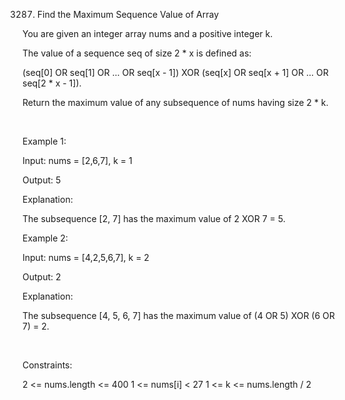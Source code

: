 3287. Find the Maximum Sequence Value of Array

You are given an integer array nums and a positive integer k.

The value of a sequence seq of size 2 * x is defined as:

(seq[0] OR seq[1] OR ... OR seq[x - 1]) XOR (seq[x] OR seq[x + 1] OR ... OR seq[2 * x - 1]).

Return the maximum value of any 
subsequence
 of nums having size 2 * k.

 

Example 1:

Input: nums = [2,6,7], k = 1

Output: 5

Explanation:

The subsequence [2, 7] has the maximum value of 2 XOR 7 = 5.

Example 2:

Input: nums = [4,2,5,6,7], k = 2

Output: 2

Explanation:

The subsequence [4, 5, 6, 7] has the maximum value of (4 OR 5) XOR (6 OR 7) = 2.

 

Constraints:

2 <= nums.length <= 400
1 <= nums[i] < 27
1 <= k <= nums.length / 2